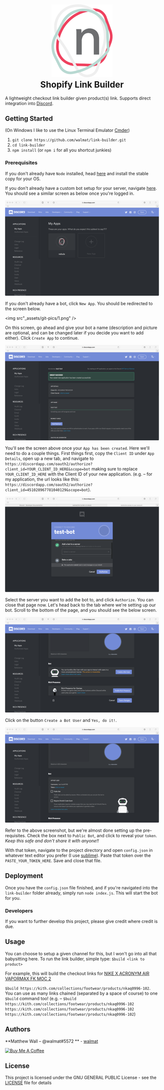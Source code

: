 <h1 align="center">
  <br>
  <a href="http://bot-nebula.herokuapp.com"><img src="_assets/logo.png" alt="Nebula" width="200"></a>
  <br>
  Shopify Link Builder
  <br>
</h1>

A lightweight checkout link builder given product(s) link. Supports direct integration into [Discord](https://discordapp.com).

## Getting Started

(On Windows I like to use the Linux Terminal Emulator [Cmder](http://cmder.net))

1. `git clone https://github.com/walmat/link-builder.git`
2. `cd link-builder`
3. `npm install` (or `npm i` for all you shortcut junkies)

### Prerequisites

If you don't already have `Node` installed, head [here](https://nodejs.org/) and install the stable copy for your OS.

If you don't already have a custom bot setup for your server, navigate [here](https://discordapp.com/developers/applications/me). You should see a similar screen as below once you're logged in.

<img src="_assets/git-pics/landing screen.png" />

If you don't already have a bot, click `New App`. You should be redirected to the screen below.

<img src"_assets/git-pics/1.png" />

On this screen, go ahead and give your bot a name (description and picture are optional, and can be changed later if you decide you want to add either). Click `Create App` to continue.

<img src="_assets/git-pics/2.png" />

You'll see the screen above once your `App has been created`. Here we'll need to do a couple things. First things first,
copy the `Client ID` under `App Details`, open up a new tab, and navigate to `https://discordapp.com/oauth2/authorize?client_id=YOUR_CLIENT_ID_HERE&scope=bot`
making sure to replace `YOUR_CLIENT_ID_HERE` with the Client ID of your new application. (e.g. – for my application,
the url looks like this: `https://discordapp.com/oauth2/authorize?client_id=451028967781040129&scope=bot`).

<img src="_assets/git-pics/5.png" />

Select the server you want to add the bot to, and click `Authorize`. You can close that page now. Let's head back to the
tab where we're setting up our bot. Scroll to the bottom of the page, and you should see the below screen.

<img src="_assets/git-pics/3.png" />

Click on the button `Create a Bot User` and `Yes, do it!`.

<img src="_assets/git-pics/4.png" />

Refer to the above screenshot, but we're almost done setting up the pre-requisites. Check the box next to `Public Bot`,
and click to reveal your `token`. *Keep this safe and don't share it with anyone!!*

With that token, navigate to the project directory and open `config.json` in whatever text editor you prefer (I use [sublime](https://www.sublimetext.com)).
Paste that token over the `PASTE_YOUR_TOKEN_HERE`. Save and close that file.

## Deployment

Once you have the `config.json` file finished, and if you're navigated into the `link-builder` folder already, simply
run `node index.js`. This will start the bot for you.

### Developers

If you want to further develop this project, please give credit where credit is due.

## Usage

You can choose to setup a given channel for this, but I won't go into all that babysitting here. To run the link builder,
simple type: `$build <link to product>`

For example, this will build the checkout links for [NIKE X ACRONYM AIR VAPORMAX FK MOC 2](https://kith.com/collections/footwear/products/nkaq0996-102)

`$build https://kith.com/collections/footwear/products/nkaq0996-102`. You can use as many links chained (separated by a space of course) to one `$build`
command too!
(e.g. – `$build https://kith.com/collections/footwear/products/nkaq0996-102
https://kith.com/collections/footwear/products/nkaq0996-102
https://kith.com/collections/footwear/products/nkaq0996-102`)

## Authors

**Matthew Wall – @walmat#5572 ** - [walmat](https://github.com/walmat)

<a href="https://www.buymeacoffee.com/nebula" target="_blank">
    <img src="https://www.buymeacoffee.com/assets/img/custom_images/orange_img.png" alt="Buy Me A Coffee" style="height: auto !important;width: auto !important;" >
</a>

## License

This project is licensed under the GNU GENERAL PUBLIC License - see the [LICENSE](LICENSE) file for details

